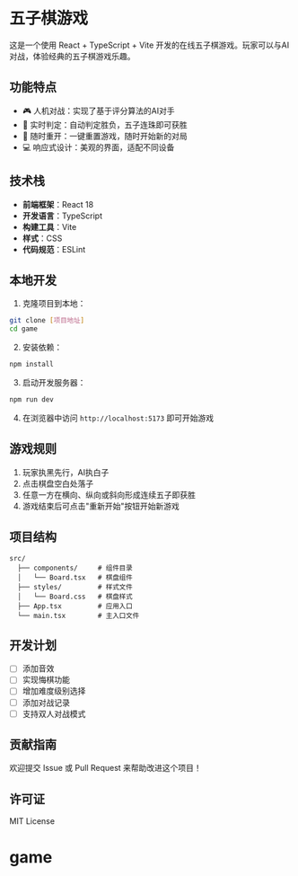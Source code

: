 # 五子棋游戏

这是一个使用 React + TypeScript + Vite 开发的在线五子棋游戏。玩家可以与AI对战，体验经典的五子棋游戏乐趣。

## 功能特点

- 🎮 人机对战：实现了基于评分算法的AI对手
- 🎯 实时判定：自动判定胜负，五子连珠即可获胜
- 🔄 随时重开：一键重置游戏，随时开始新的对局
- 💻 响应式设计：美观的界面，适配不同设备

## 技术栈

- **前端框架**：React 18
- **开发语言**：TypeScript
- **构建工具**：Vite
- **样式**：CSS
- **代码规范**：ESLint

## 本地开发

1. 克隆项目到本地：
```bash
git clone [项目地址]
cd game
```

2. 安装依赖：
```bash
npm install
```

3. 启动开发服务器：
```bash
npm run dev
```

4. 在浏览器中访问 `http://localhost:5173` 即可开始游戏

## 游戏规则

1. 玩家执黑先行，AI执白子
2. 点击棋盘空白处落子
3. 任意一方在横向、纵向或斜向形成连续五子即获胜
4. 游戏结束后可点击"重新开始"按钮开始新游戏

## 项目结构

```
src/
  ├── components/     # 组件目录
  │   └── Board.tsx   # 棋盘组件
  ├── styles/         # 样式文件
  │   └── Board.css   # 棋盘样式
  ├── App.tsx         # 应用入口
  └── main.tsx        # 主入口文件
```

## 开发计划

- [ ] 添加音效
- [ ] 实现悔棋功能
- [ ] 增加难度级别选择
- [ ] 添加对战记录
- [ ] 支持双人对战模式

## 贡献指南

欢迎提交 Issue 或 Pull Request 来帮助改进这个项目！

## 许可证

MIT License
# game
